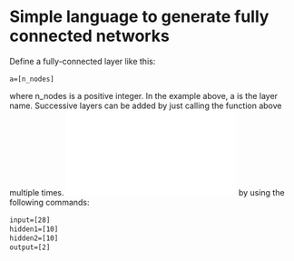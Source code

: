 # Simple language to generate fully connected networks

Define a fully-connected layer like this:
```
a=[n_nodes]
```
where n_nodes is a positive integer. In the example above, a is the layer name.
Successive layers can be added by just calling the function above multiple times.
![network made with this software](test.pdf) by using the following commands:
```
input=[28]
hidden1=[10]
hidden2=[10]
output=[2]
```
